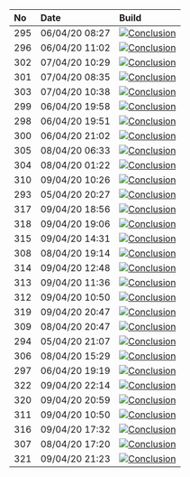 | No  | Date           | Build                                                                                                                                                                           |
| :-- | :------------- | :------------------------------------------------------------------------------------------------------------------------------------------------------------------------------ |
| 295 | 06/04/20 08:27 | [![Conclusion](https://img.shields.io/badge/build-pass-brightgreen)](https://github.com/e2e-boilerplate/webdriverio-typescript-ts-node-mocha-chai-expect/actions/runs/71793250) |
| 296 | 06/04/20 11:02 | [![Conclusion](https://img.shields.io/badge/build-pass-brightgreen)](https://github.com/e2e-boilerplate/webdriverio-typescript-ts-node-mocha-chai-expect/actions/runs/71906420) |
| 302 | 07/04/20 10:29 | [![Conclusion](https://img.shields.io/badge/build-pass-brightgreen)](https://github.com/e2e-boilerplate/webdriverio-typescript-ts-node-mocha-chai-expect/actions/runs/72769683) |
| 301 | 07/04/20 08:35 | [![Conclusion](https://img.shields.io/badge/build-fail-red)](https://github.com/e2e-boilerplate/webdriverio-typescript-ts-node-mocha-chai-expect/actions/runs/72685437)         |
| 303 | 07/04/20 10:38 | [![Conclusion](https://img.shields.io/badge/build-pass-brightgreen)](https://github.com/e2e-boilerplate/webdriverio-typescript-ts-node-mocha-chai-expect/actions/runs/72771185) |
| 299 | 06/04/20 19:58 | [![Conclusion](https://img.shields.io/badge/build-pass-brightgreen)](https://github.com/e2e-boilerplate/webdriverio-typescript-ts-node-mocha-chai-expect/actions/runs/72250048) |
| 298 | 06/04/20 19:51 | [![Conclusion](https://img.shields.io/badge/build-pass-brightgreen)](https://github.com/e2e-boilerplate/webdriverio-typescript-ts-node-mocha-chai-expect/actions/runs/72248735) |
| 300 | 06/04/20 21:02 | [![Conclusion](https://img.shields.io/badge/build-pass-brightgreen)](https://github.com/e2e-boilerplate/webdriverio-typescript-ts-node-mocha-chai-expect/actions/runs/72296058) |
| 305 | 08/04/20 06:33 | [![Conclusion](https://img.shields.io/badge/build-pass-brightgreen)](https://github.com/e2e-boilerplate/webdriverio-typescript-ts-node-mocha-chai-expect/actions/runs/73467918) |
| 304 | 08/04/20 01:22 | [![Conclusion](https://img.shields.io/badge/build-pass-brightgreen)](https://github.com/e2e-boilerplate/webdriverio-typescript-ts-node-mocha-chai-expect/actions/runs/73288164) |
| 310 | 09/04/20 10:26 | [![Conclusion](https://img.shields.io/badge/build-pass-brightgreen)](https://github.com/e2e-boilerplate/webdriverio-typescript-ts-node-mocha-chai-expect/actions/runs/74482156) |
| 293 | 05/04/20 20:27 | [![Conclusion](https://img.shields.io/badge/build-pass-brightgreen)](https://github.com/e2e-boilerplate/webdriverio-typescript-ts-node-mocha-chai-expect/actions/runs/71391651) |
| 317 | 09/04/20 18:56 | [![Conclusion](https://img.shields.io/badge/build-pass-brightgreen)](https://github.com/e2e-boilerplate/webdriverio-typescript-ts-node-mocha-chai-expect/actions/runs/74810832) |
| 318 | 09/04/20 19:06 | [![Conclusion](https://img.shields.io/badge/build-fail-red)](https://github.com/e2e-boilerplate/webdriverio-typescript-ts-node-mocha-chai-expect/actions/runs/74816992)         |
| 315 | 09/04/20 14:31 | [![Conclusion](https://img.shields.io/badge/build-pass-brightgreen)](https://github.com/e2e-boilerplate/webdriverio-typescript-ts-node-mocha-chai-expect/actions/runs/74653124) |
| 308 | 08/04/20 19:14 | [![Conclusion](https://img.shields.io/badge/build-pass-brightgreen)](https://github.com/e2e-boilerplate/webdriverio-typescript-ts-node-mocha-chai-expect/actions/runs/73966937) |
| 314 | 09/04/20 12:48 | [![Conclusion](https://img.shields.io/badge/build-pass-brightgreen)](https://github.com/e2e-boilerplate/webdriverio-typescript-ts-node-mocha-chai-expect/actions/runs/74584020) |
| 313 | 09/04/20 11:36 | [![Conclusion](https://img.shields.io/badge/build-pass-brightgreen)](https://github.com/e2e-boilerplate/webdriverio-typescript-ts-node-mocha-chai-expect/actions/runs/74534850) |
| 312 | 09/04/20 10:50 | [![Conclusion](https://img.shields.io/badge/build-pass-brightgreen)](https://github.com/e2e-boilerplate/webdriverio-typescript-ts-node-mocha-chai-expect/actions/runs/74498334) |
| 319 | 09/04/20 20:47 | [![Conclusion](https://img.shields.io/badge/build-pass-brightgreen)](https://github.com/e2e-boilerplate/webdriverio-typescript-ts-node-mocha-chai-expect/actions/runs/74874767) |
| 309 | 08/04/20 20:47 | [![Conclusion](https://img.shields.io/badge/build-pass-brightgreen)](https://github.com/e2e-boilerplate/webdriverio-typescript-ts-node-mocha-chai-expect/actions/runs/74020868) |
| 294 | 05/04/20 21:07 | [![Conclusion](https://img.shields.io/badge/build-pass-brightgreen)](https://github.com/e2e-boilerplate/webdriverio-typescript-ts-node-mocha-chai-expect/actions/runs/71414494) |
| 306 | 08/04/20 15:29 | [![Conclusion](https://img.shields.io/badge/build-pass-brightgreen)](https://github.com/e2e-boilerplate/webdriverio-typescript-ts-node-mocha-chai-expect/actions/runs/73833742) |
| 297 | 06/04/20 19:19 | [![Conclusion](https://img.shields.io/badge/build-pass-brightgreen)](https://github.com/e2e-boilerplate/webdriverio-typescript-ts-node-mocha-chai-expect/actions/runs/72236459) |
| 322 | 09/04/20 22:14 | [![Conclusion](https://img.shields.io/badge/build-pass-brightgreen)](https://github.com/e2e-boilerplate/webdriverio-typescript-ts-node-mocha-chai-expect/actions/runs/74916995) |
| 320 | 09/04/20 20:59 | [![Conclusion](https://img.shields.io/badge/build-pass-brightgreen)](https://github.com/e2e-boilerplate/webdriverio-typescript-ts-node-mocha-chai-expect/actions/runs/74875707) |
| 311 | 09/04/20 10:50 | [![Conclusion](https://img.shields.io/badge/build-pass-brightgreen)](https://github.com/e2e-boilerplate/webdriverio-typescript-ts-node-mocha-chai-expect/actions/runs/74498018) |
| 316 | 09/04/20 17:32 | [![Conclusion](https://img.shields.io/badge/build-pass-brightgreen)](https://github.com/e2e-boilerplate/webdriverio-typescript-ts-node-mocha-chai-expect/actions/runs/74767518) |
| 307 | 08/04/20 17:20 | [![Conclusion](https://img.shields.io/badge/build-pass-brightgreen)](https://github.com/e2e-boilerplate/webdriverio-typescript-ts-node-mocha-chai-expect/actions/runs/73907043) |
| 321 | 09/04/20 21:23 | [![Conclusion](https://img.shields.io/badge/build-pass-brightgreen)](https://github.com/e2e-boilerplate/webdriverio-typescript-ts-node-mocha-chai-expect/actions/runs/74895289) |